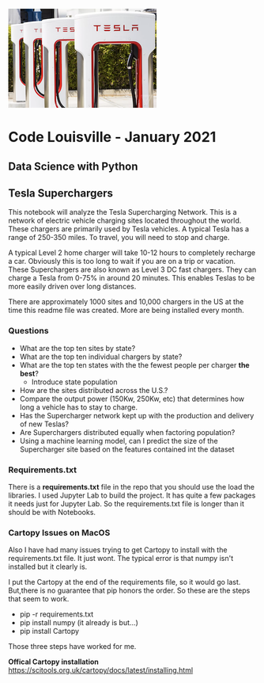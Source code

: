 ![image of tesla superchargers](images/tesla-supercharger.png)
# Code Louisville - January 2021
## Data Science with Python

## Tesla Superchargers

This notebook will analyze the Tesla Supercharging Network. This is a network of electric vehicle charging sites located throughout the world. These chargers are primarily used by Tesla vehicles. A typical Tesla has a range of 250-350 miles. To travel, you will need to stop and charge. 

A typical Level 2 home charger will take 10-12 hours to completely recharge a car. Obviously this is too long to wait if you are on a trip or vacation. These Superchargers are also known as Level 3 DC fast chargers. They can charge a Tesla from 0-75% in around 20 minutes. This enables Teslas to be more easily driven over long distances.  

There are approximately 1000 sites and 10,000 chargers in the US at the time this readme file was created. More are being installed every month. 

### Questions

* What are the top ten sites by state?
* What are the top ten individual chargers by state?
* What are the top ten states with the the fewest people per charger **the best**?
  * Introduce state population
* How are the sites distributed across the U.S.?
* Compare the output power (150Kw, 250Kw, etc) that determines how long a vehicle has to stay to charge.
* Has the Supercharger network kept up with the production and delivery of new Teslas?
* Are Superchargers distributed equally when factoring population?
* Using a machine learning model, can I predict the size of the Supercharger site based on the features contained int the dataset

### Requirements.txt

There is a **requirements.txt** file in the repo that you should use the load the libraries. I used Jupyter Lab to build the project. It has quite a few packages it needs just for Jupyter Lab. So the requirements.txt file is longer than it should be with Notebooks.

### Cartopy Issues on MacOS
Also I have had many issues trying to get Cartopy to install with the requirements.txt file. It just wont. The typical error is that numpy isn't installed but it clearly is. 

I put the Cartopy at the end of the requirements file, so it would go last. But,there is no guarantee that pip honors the order. So these are the steps that seem to work.

* pip -r requirements.txt
* pip install numpy (it already is but...)
* pip install Cartopy

Those three steps have worked for me. 

**Offical Cartopy installation**
https://scitools.org.uk/cartopy/docs/latest/installing.html
